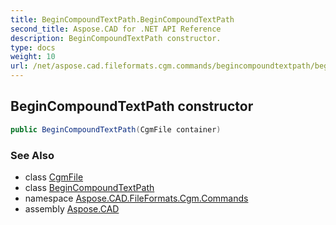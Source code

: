 ```yaml
---
title: BeginCompoundTextPath.BeginCompoundTextPath
second_title: Aspose.CAD for .NET API Reference
description: BeginCompoundTextPath constructor. 
type: docs
weight: 10
url: /net/aspose.cad.fileformats.cgm.commands/begincompoundtextpath/begincompoundtextpath/
---
```

## BeginCompoundTextPath constructor

```csharp
public BeginCompoundTextPath(CgmFile container)
```

### See Also

* class [CgmFile](../../../aspose.cad.fileformats.cgm/cgmfile/)
* class [BeginCompoundTextPath](../)
* namespace [Aspose.CAD.FileFormats.Cgm.Commands](../../begincompoundtextpath/)
* assembly [Aspose.CAD](../../../)


